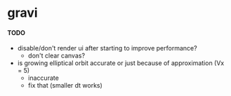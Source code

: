 # gravi

#### TODO
- disable/don't render ui after starting to improve performance?
  - don't clear canvas?
- is growing elliptical orbit accurate or just because of approximation (Vx = 5)
  - inaccurate
  - fix that (smaller dt works)
